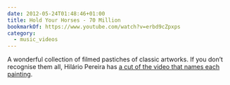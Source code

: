 ```yaml
---
date: 2012-05-24T01:48:46+01:00
title: Hold Your Horses - 70 Million
bookmarkOf: https://www.youtube.com/watch?v=erbd9cZpxps
category:
  - music_videos
---
```


A wonderful collection of filmed pastiches of classic artworks. If you don’t recognise them all, Hilário Pereira has [a cut of the video that names each painting][1].

[1]: https://www.youtube.com/watch?v=x2UbD4ol44k
